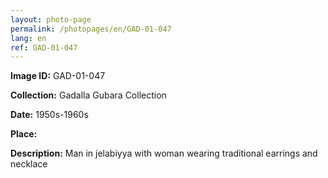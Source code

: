 ```yaml
---
layout: photo-page
permalink: /photopages/en/GAD-01-047
lang: en
ref: GAD-01-047
---
```


**Image ID:** GAD-01-047

**Collection:** Gadalla Gubara Collection

**Date:** 1950s-1960s

**Place:**

**Description:** Man in jelabiyya with woman wearing traditional earrings and necklace
